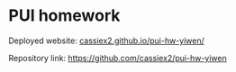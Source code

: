 # PUI homework

Deployed website: [cassiex2.github.io/pui-hw-yiwen/](https://cassiex2.github.io/pui-hw-yiwen/)

Repository link: https://github.com/cassiex2/pui-hw-yiwen
